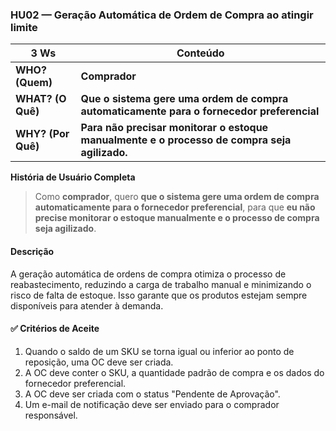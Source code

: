 ### HU02 — Geração Automática de Ordem de Compra ao atingir limite

| **3 Ws** | **Conteúdo** |
|----------|--------------|
| **WHO? (Quem)** | **Comprador** |
| **WHAT? (O Quê)** | **Que o sistema gere uma ordem de compra automaticamente para o fornecedor preferencial** |
| **WHY? (Por Quê)** | **Para não precisar monitorar o estoque manualmente e o processo de compra seja agilizado.** |

**História de Usuário Completa**
> Como **comprador**, quero **que o sistema gere uma ordem de compra automaticamente para o fornecedor preferencial**, para que **eu não precise monitorar o estoque manualmente e o processo de compra seja agilizado**.

#### Descrição
A geração automática de ordens de compra otimiza o processo de reabastecimento, reduzindo a carga de trabalho manual e minimizando o risco de falta de estoque. Isso garante que os produtos estejam sempre disponíveis para atender à demanda.

#### ✅ Critérios de Aceite
1.  Quando o saldo de um SKU se torna igual ou inferior ao ponto de reposição, uma OC deve ser criada.
2.  A OC deve conter o SKU, a quantidade padrão de compra e os dados do fornecedor preferencial.
3.  A OC deve ser criada com o status "Pendente de Aprovação".
4.  Um e-mail de notificação deve ser enviado para o comprador responsável.




